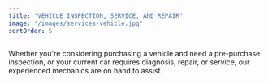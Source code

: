 ```yaml
---
title: 'VEHICLE INSPECTION, SERVICE, AND REPAIR'
image: '/images/services-vehicle.jpg'
sortOrder: 5
---
```

Whether you're considering purchasing a vehicle and need a pre-purchase inspection, or your current car requires diagnosis, repair, or service, our experienced mechanics are on hand to assist.